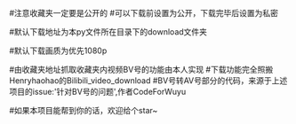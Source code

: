 #注意收藏夹一定要是公开的
#可以下载前设置为公开，下载完毕后设置为私密

#默认下载地址为本py文件所在目录下的download文件夹

#默认下载画质为优先1080p

#由收藏夹地址抓取收藏夹内视频BV号的功能由本人实现
#下载功能完全照搬Henryhaohao的Bilibili_video_download
#BV号转AV号部分的代码，来源于上述项目的issue:'针对BV号的问题',作者CodeForWuyu

#如果本项目能帮到你的话，欢迎给个star~
